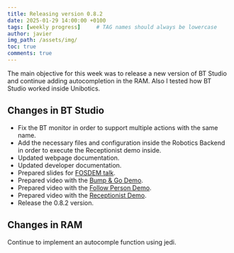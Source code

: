 ```yaml
---
title: Releasing version 0.8.2 
date: 2025-01-29 14:00:00 +0100
tags: [weekly progress]     # TAG names should always be lowercase
author: javier
img_path: /assets/img/
toc: true
comments: true
---
```


The main objective for this week was to release a new version of BT Studio and continue adding autocompletion in the RAM. Also I tested how BT Studio worked inside Unibotics.

## Changes in BT Studio

- Fix the BT monitor in order to support multiple actions with the same name.
- Add the necessary files and configuration inside the Robotics Backend in order to execute the Receptionist demo inside.
- Updated webpage documentation.
- Updated developer documentation.
- Prepared slides for [FOSDEM talk](https://fosdem.org/2025/schedule/event/fosdem-2025-5820-btstudio-a-web-tool-for-programming-robots-with-behavior-trees/).
- Prepared video with the [Bump & Go Demo](https://www.youtube.com/watch?v=luxoZLU-Y8g).
- Prepared video with the [Follow Person Demo](https://www.youtube.com/watch?v=q_K0pl-IoFA).
- Prepared video with the [Receptionist Demo](https://www.youtube.com/watch?v=2AuwqGPP8WQ).
- Release the 0.8.2 version.


## Changes in RAM

Continue to implement an autocomple function using jedi.
